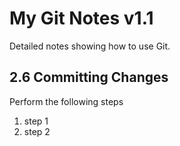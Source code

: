 # My Git Notes v1.1

Detailed notes showing how to use Git.

## 2.6 Committing Changes

Perform the following steps

1. step 1
2. step 2
